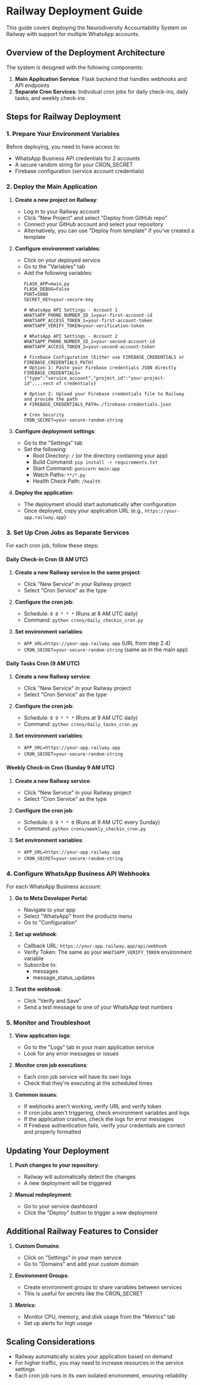 # Railway Deployment Guide

This guide covers deploying the Neurodiversity Accountability System on Railway with support for multiple WhatsApp accounts.

## Overview of the Deployment Architecture

The system is designed with the following components:

1. **Main Application Service**: Flask backend that handles webhooks and API endpoints
2. **Separate Cron Services**: Individual cron jobs for daily check-ins, daily tasks, and weekly check-ins

## Steps for Railway Deployment

### 1. Prepare Your Environment Variables

Before deploying, you need to have access to:
- WhatsApp Business API credentials for 2 accounts
- A secure random string for your CRON_SECRET
- Firebase configuration (service account credentials)

### 2. Deploy the Main Application

1. **Create a new project on Railway**:
   - Log in to your Railway account
   - Click "New Project" and select "Deploy from GitHub repo"
   - Connect your GitHub account and select your repository
   - Alternatively, you can use "Deploy from template" if you've created a template

2. **Configure environment variables**:
   - Click on your deployed service
   - Go to the "Variables" tab
   - Add the following variables:
     ```
     FLASK_APP=main.py
     FLASK_DEBUG=False
     PORT=5000
     SECRET_KEY=your-secure-key
     
     # WhatsApp API Settings - Account 1
     WHATSAPP_PHONE_NUMBER_ID_1=your-first-account-id
     WHATSAPP_ACCESS_TOKEN_1=your-first-account-token
     WHATSAPP_VERIFY_TOKEN=your-verification-token
     
     # WhatsApp API Settings - Account 2
     WHATSAPP_PHONE_NUMBER_ID_2=your-second-account-id
     WHATSAPP_ACCESS_TOKEN_2=your-second-account-token
     
     # Firebase Configuration (Either use FIREBASE_CREDENTIALS or FIREBASE_CREDENTIALS_PATH)
     # Option 1: Paste your Firebase credentials JSON directly
     FIREBASE_CREDENTIALS={"type":"service_account","project_id":"your-project-id",...rest of credentials}
     
     # Option 2: Upload your Firebase credentials file to Railway and provide the path
     # FIREBASE_CREDENTIALS_PATH=./firebase-credentials.json
     
     # Cron Security
     CRON_SECRET=your-secure-random-string
     ```

3. **Configure deployment settings**:
   - Go to the "Settings" tab
   - Set the following:
     - Root Directory: `/` (or the directory containing your app)
     - Build Command: `pip install -r requirements.txt`
     - Start Command: `gunicorn main:app`
     - Watch Paths: `**/*.py`
     - Health Check Path: `/health`

4. **Deploy the application**:
   - The deployment should start automatically after configuration
   - Once deployed, copy your application URL (e.g., `https://your-app.railway.app`)

### 3. Set Up Cron Jobs as Separate Services

For each cron job, follow these steps:

#### Daily Check-in Cron (8 AM UTC)

1. **Create a new Railway service in the same project**:
   - Click "New Service" in your Railway project
   - Select "Cron Service" as the type

2. **Configure the cron job**:
   - Schedule: `0 8 * * *` (Runs at 8 AM UTC daily)
   - Command: `python crons/daily_checkin_cron.py`

3. **Set environment variables**:
   - `APP_URL=https://your-app.railway.app` (URL from step 2.4)
   - `CRON_SECRET=your-secure-random-string` (same as in the main app)

#### Daily Tasks Cron (9 AM UTC)

1. **Create a new Railway service**:
   - Click "New Service" in your Railway project
   - Select "Cron Service" as the type

2. **Configure the cron job**:
   - Schedule: `0 9 * * *` (Runs at 9 AM UTC daily)
   - Command: `python crons/daily_tasks_cron.py`

3. **Set environment variables**:
   - `APP_URL=https://your-app.railway.app`
   - `CRON_SECRET=your-secure-random-string`

#### Weekly Check-in Cron (Sunday 9 AM UTC)

1. **Create a new Railway service**:
   - Click "New Service" in your Railway project
   - Select "Cron Service" as the type

2. **Configure the cron job**:
   - Schedule: `0 9 * * 0` (Runs at 9 AM UTC every Sunday)
   - Command: `python crons/weekly_checkin_cron.py`

3. **Set environment variables**:
   - `APP_URL=https://your-app.railway.app`
   - `CRON_SECRET=your-secure-random-string`

### 4. Configure WhatsApp Business API Webhooks

For each WhatsApp Business account:

1. **Go to Meta Developer Portal**:
   - Navigate to your app
   - Select "WhatsApp" from the products menu
   - Go to "Configuration"

2. **Set up webhook**:
   - Callback URL: `https://your-app.railway.app/api/webhook`
   - Verify Token: The same as your `WHATSAPP_VERIFY_TOKEN` environment variable
   - Subscribe to:
     - messages
     - message_status_updates

3. **Test the webhook**:
   - Click "Verify and Save"
   - Send a test message to one of your WhatsApp test numbers

### 5. Monitor and Troubleshoot

1. **View application logs**:
   - Go to the "Logs" tab in your main application service
   - Look for any error messages or issues

2. **Monitor cron job executions**:
   - Each cron job service will have its own logs
   - Check that they're executing at the scheduled times

3. **Common issues**:
   - If webhooks aren't working, verify URL and verify token
   - If cron jobs aren't triggering, check environment variables and logs
   - If the application crashes, check the logs for error messages
   - If Firebase authentication fails, verify your credentials are correct and properly formatted

## Updating Your Deployment

1. **Push changes to your repository**:
   - Railway will automatically detect the changes
   - A new deployment will be triggered

2. **Manual redeployment**:
   - Go to your service dashboard
   - Click the "Deploy" button to trigger a new deployment

## Additional Railway Features to Consider

1. **Custom Domains**:
   - Click on "Settings" in your main service
   - Go to "Domains" and add your custom domain

2. **Environment Groups**:
   - Create environment groups to share variables between services
   - This is useful for secrets like the CRON_SECRET

3. **Metrics**:
   - Monitor CPU, memory, and disk usage from the "Metrics" tab
   - Set up alerts for high usage

## Scaling Considerations

- Railway automatically scales your application based on demand
- For higher traffic, you may need to increase resources in the service settings
- Each cron job runs in its own isolated environment, ensuring reliability 